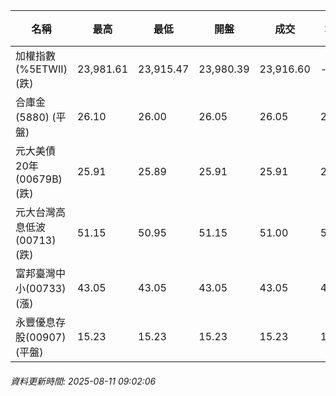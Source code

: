 | 名稱 | 最高 | 最低 | 開盤 | 成交 | 均價 | 成交金額(億) | 昨收 | 漲跌幅 | 漲跌 | 總量 | 昨量 | 振幅 |
| -------- | -------- | -------- | -------- |-------- | -------- | -------- |-------- |-------- |-------- | -------- | -------- |-------- |
|加權指數(%5ETWII) (跌)|23,981.61|23,915.47|23,980.39|23,916.60|-|260.33|24,021.26|0.44%|104.66|332,815|0|0.28%|
|合庫金(5880) (平盤)|26.10|26.00|26.05|26.05|26.05|0.128|26.05|0.00%|0.00|492|10,419|0.38%|
|元大美債20年(00679B) (跌)|25.91|25.89|25.91|25.91|25.90|0.485|25.99|0.31%|0.08|1,872|25,598|0.08%|
|元大台灣高息低波(00713) (跌)|51.15|50.95|51.15|51.00|51.07|0.185|51.15|0.29%|0.15|363|6,603|0.39%|
|富邦臺灣中小(00733) (漲)|43.05|43.05|43.05|43.05|43.05|0.010|43.01|0.09%|0.04|24|1,147|0.00%|
|永豐優息存股(00907) (平盤)|15.23|15.23|15.23|15.23|15.23|0.002|15.23|0.00%|0.00|14|611|0.00%|
###### 資料更新時間: 2025-08-11 09:02:06